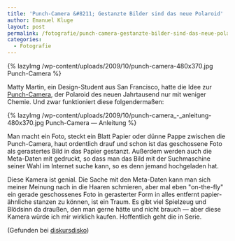 ```yaml
---
title: 'Punch-Camera &#8211; Gestanzte Bilder sind das neue Polaroid'
author: Emanuel Kluge
layout: post
permalink: /fotografie/punch-camera-gestanzte-bilder-sind-das-neue-polaroid/
categories:
  - Fotografie
---
```


{% lazyImg /wp-content/uploads/2009/10/punch-camera-480x370.jpg Punch-Camera %}

Matty Martin, ein Design-Student aus San Francisco, hatte die Idee zur [Punch-Camera][punch_camera], der Polaroid des neuen Jahrtausend nur mit weniger Chemie. Und zwar funktioniert diese folgendermaßen:

{% lazyImg /wp-content/uploads/2009/10/punch-camera_-_anleitung-480x370.jpg Punch-Camera &mdash; Anleitung %}

Man macht ein Foto, steckt ein Blatt Papier oder dünne Pappe zwischen die Punch-Camera, haut ordentlich drauf und schon ist das geschossene Foto als gerastertes Bild in das Papier gestanzt. Außerdem werden auch die Meta-Daten mit gedruckt, so dass man das Bild mit der Suchmaschine seiner Wahl im Internet suche kann, so es denn jemand hochgeladen hat.

Diese Kamera ist genial. Die Sache mit den Meta-Daten kann man sich meiner Meinung nach in die Haaren schmieren, aber mal eben "on-the-fly" ein gerade geschossenes Foto in gerasterter Form in alles entfernt papier-ähnliche stanzen zu können, ist ein Traum. Es gibt viel Spielzeug und Blödsinn da draußen, den man gerne hätte und nicht brauch &mdash; aber diese Kamera würde ich mir wirklich kaufen. Hoffentlich geht die in Serie.

(Gefunden bei [diskursdisko][diskursdisko])

[punch_camera]: http://www.coroflot.com/public/individual_set.asp?from_url=true&#038;individual_id=258968&#038;set_id=327969&#038;
[diskursdisko]: http://www.diskursdisko.de/2009/10/punch/
